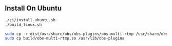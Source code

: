 ## Install On Ubuntu

```sh
./ci/install_ubuntu.sh
./build_linux.sh

sudo cp -r dist/usr/share/obs/obs-plugins/obs-multi-rtmp /usr/share/obs/obs-plugins
sudo cp build/obs-multi-rtmp.so /usr/lib/obs-plugins
```
